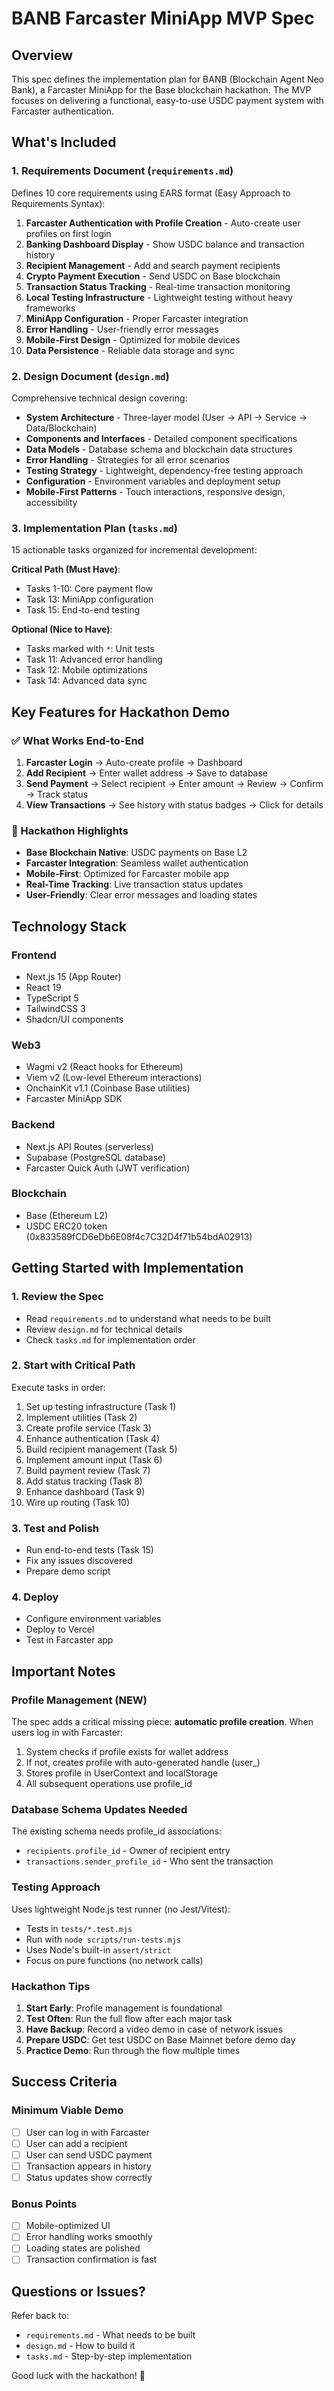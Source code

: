 # BANB Farcaster MiniApp MVP Spec

## Overview

This spec defines the implementation plan for BANB (Blockchain Agent Neo Bank), a Farcaster MiniApp for the Base blockchain hackathon. The MVP focuses on delivering a functional, easy-to-use USDC payment system with Farcaster authentication.

## What's Included

### 1. Requirements Document (`requirements.md`)
Defines 10 core requirements using EARS format (Easy Approach to Requirements Syntax):

1. **Farcaster Authentication with Profile Creation** - Auto-create user profiles on first login
2. **Banking Dashboard Display** - Show USDC balance and transaction history
3. **Recipient Management** - Add and search payment recipients
4. **Crypto Payment Execution** - Send USDC on Base blockchain
5. **Transaction Status Tracking** - Real-time transaction monitoring
6. **Local Testing Infrastructure** - Lightweight testing without heavy frameworks
7. **MiniApp Configuration** - Proper Farcaster integration
8. **Error Handling** - User-friendly error messages
9. **Mobile-First Design** - Optimized for mobile devices
10. **Data Persistence** - Reliable data storage and sync

### 2. Design Document (`design.md`)
Comprehensive technical design covering:

- **System Architecture** - Three-layer model (User → API → Service → Data/Blockchain)
- **Components and Interfaces** - Detailed component specifications
- **Data Models** - Database schema and blockchain data structures
- **Error Handling** - Strategies for all error scenarios
- **Testing Strategy** - Lightweight, dependency-free testing approach
- **Configuration** - Environment variables and deployment setup
- **Mobile-First Patterns** - Touch interactions, responsive design, accessibility

### 3. Implementation Plan (`tasks.md`)
15 actionable tasks organized for incremental development:

**Critical Path (Must Have)**:
- Tasks 1-10: Core payment flow
- Task 13: MiniApp configuration
- Task 15: End-to-end testing

**Optional (Nice to Have)**:
- Tasks marked with `*`: Unit tests
- Task 11: Advanced error handling
- Task 12: Mobile optimizations
- Task 14: Advanced data sync

## Key Features for Hackathon Demo

### ✅ What Works End-to-End
1. **Farcaster Login** → Auto-create profile → Dashboard
2. **Add Recipient** → Enter wallet address → Save to database
3. **Send Payment** → Select recipient → Enter amount → Review → Confirm → Track status
4. **View Transactions** → See history with status badges → Click for details

### 🎯 Hackathon Highlights
- **Base Blockchain Native**: USDC payments on Base L2
- **Farcaster Integration**: Seamless wallet authentication
- **Mobile-First**: Optimized for Farcaster mobile app
- **Real-Time Tracking**: Live transaction status updates
- **User-Friendly**: Clear error messages and loading states

## Technology Stack

### Frontend
- Next.js 15 (App Router)
- React 19
- TypeScript 5
- TailwindCSS 3
- Shadcn/UI components

### Web3
- Wagmi v2 (React hooks for Ethereum)
- Viem v2 (Low-level Ethereum interactions)
- OnchainKit v1.1 (Coinbase Base utilities)
- Farcaster MiniApp SDK

### Backend
- Next.js API Routes (serverless)
- Supabase (PostgreSQL database)
- Farcaster Quick Auth (JWT verification)

### Blockchain
- Base (Ethereum L2)
- USDC ERC20 token (0x833589fCD6eDb6E08f4c7C32D4f71b54bdA02913)

## Getting Started with Implementation

### 1. Review the Spec
- Read `requirements.md` to understand what needs to be built
- Review `design.md` for technical details
- Check `tasks.md` for implementation order

### 2. Start with Critical Path
Execute tasks in order:
1. Set up testing infrastructure (Task 1)
2. Implement utilities (Task 2)
3. Create profile service (Task 3)
4. Enhance authentication (Task 4)
5. Build recipient management (Task 5)
6. Implement amount input (Task 6)
7. Build payment review (Task 7)
8. Add status tracking (Task 8)
9. Enhance dashboard (Task 9)
10. Wire up routing (Task 10)

### 3. Test and Polish
- Run end-to-end tests (Task 15)
- Fix any issues discovered
- Prepare demo script

### 4. Deploy
- Configure environment variables
- Deploy to Vercel
- Test in Farcaster app

## Important Notes

### Profile Management (NEW)
The spec adds a critical missing piece: **automatic profile creation**. When users log in with Farcaster:
1. System checks if profile exists for wallet address
2. If not, creates profile with auto-generated handle (user_<fid>)
3. Stores profile in UserContext and localStorage
4. All subsequent operations use profile_id

### Database Schema Updates Needed
The existing schema needs profile_id associations:
- `recipients.profile_id` - Owner of recipient entry
- `transactions.sender_profile_id` - Who sent the transaction

### Testing Approach
Uses lightweight Node.js test runner (no Jest/Vitest):
- Tests in `tests/*.test.mjs`
- Run with `node scripts/run-tests.mjs`
- Uses Node's built-in `assert/strict`
- Focus on pure functions (no network calls)

### Hackathon Tips
1. **Start Early**: Profile management is foundational
2. **Test Often**: Run the full flow after each major task
3. **Have Backup**: Record a video demo in case of network issues
4. **Prepare USDC**: Get test USDC on Base Mainnet before demo day
5. **Practice Demo**: Run through the flow multiple times

## Success Criteria

### Minimum Viable Demo
- [ ] User can log in with Farcaster
- [ ] User can add a recipient
- [ ] User can send USDC payment
- [ ] Transaction appears in history
- [ ] Status updates show correctly

### Bonus Points
- [ ] Mobile-optimized UI
- [ ] Error handling works smoothly
- [ ] Loading states are polished
- [ ] Transaction confirmation is fast

## Questions or Issues?

Refer back to:
- `requirements.md` - What needs to be built
- `design.md` - How to build it
- `tasks.md` - Step-by-step implementation

Good luck with the hackathon! 🚀
